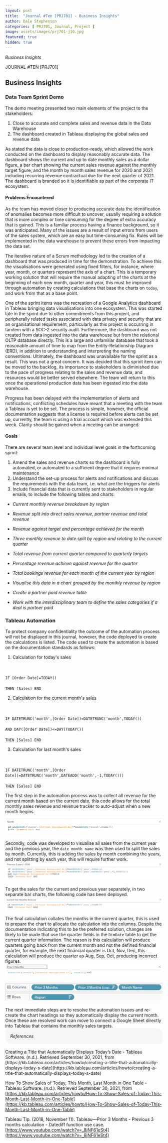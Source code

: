 ```yaml
---
layout: post
title:  "Journal #Ten [PRJ701] - Business Insights" 
author: Dale Stephenson
categories: [ PRJ701, Journal, Project ]
image: assets/images/prj701-j10.jpg
featured: true
hidden: true
---
```

<i>Business Insights</i>

JOURNAL #TEN [PRJ701]

<h2>Business Insights</h2>
 
<h3>Data Team Sprint Demo</h3>
 
The demo meeting presented two main elements of the project to the stakeholders:
 
1. Close to accurate and complete sales and revenue data in the Data Warehouse
2. The dashboard created in Tableau displaying the global sales and revenue data
 
As stated the data is close to production-ready, which allowed the work conducted on the dashboard to display reasonably accurate data. The dashboard shows the current and up to date monthly sales as a dollar figure, a bar chart showing the current sales revenue against the monthly target figure, and the month by month sales revenue for 2020 and 2021 including recurring revenue contractual due for the next quarter of 2021. The dashboard is branded so it is identifiable as part of the corporate IT ecosystem.
 
<h4>Problems Encountered</h4>
 
As the team has moved closer to producing accurate data the identification of anomalies becomes more difficult to uncover, usually requiring a solution that is more complex or time consuming for the degree of extra accuracy that is gained. This is a familiar process having a finance background, so it was anticipated. Many of the issues are a result of input errors from users of the sales system, which are an easy but time-consuming fix. Rules will be implemented in the data warehouse to prevent these errors from impacting the data set.
 
The iterative nature of a Scrum methodology led to the creation of a dashboard that was produced in time for the demonstration. To achieve this the visualisations were generated using fixed filters, for instance, where year, month, or quarters represent the axis of a chart. This is a temporary working solution that will require the manual adapting of the charts at the beginning of each new month, quarter and year, this must be improved through automation by creating calculations that base the charts on <code>today</code>, and work from that as a base point.
 
One of the sprint items was the recreation of a Google Analytics dashboard in Tableau bringing data visualisations into one ecosystem. This was started late in the sprint due to other commitments from this project, and peripherally related tasks associated with data privacy and security that are an organisational requirement, particularly as this project is occurring in tandem with a SOC-2 security audit. Furthermore, the dashboard was not created from data ingested into the data warehouse but from the relational OLTP database directly. This is a large and unfamiliar database that took a reasonable amount of time to map from the Entity-Relationship Diagram (ERD), in addition to understanding and interpreting the naming conventions. Ultimately, the dashboard was unavailable for the sprint as a result. This was not a great concern. It was decided that this sprint item can be moved to the backlog, its importance to stakeholders is diminished due to the pace of progress relating to the sales and revenue data, and resources would be better served elsewhere. The team will return to this once the operational production data has been ingested into the data warehouse.
 
Progress has been delayed with the implementation of alerts and notifications, conflicting schedules have meant that a meeting with the team a Tableau is yet to be set. The process is simple, however, the official documentation suggests that a license is required before alerts can be set up, currently, the team is using a trial account which was extended this week. Clarity should be gained when a meeting can be arranged.  
 
<h4>Goals</h4>
 
There are several team level and individual level goals in the forthcoming sprint:
 
1. Amend the sales and revenue charts so the dashboard is fully automated, or automated to a sufficient degree that it requires minimal maintenance
2. Understand the set-up process for alerts and notifications and discuss the requirements with the data team, i.e. what are the triggers for alerts
3. Include financial data that is currently sent to stakeholders in regular emails, to include the following tables and charts:
<p style="margin-left: 10px;">

- <i>Current monthly revenue breakdown by region</i>
- <i>Revenue split into direct sales revenue, partner revenue and total revenue</i>
- <i>Revenue against target and percentage achieved for the month</i>
 
- <i>Three monthly revenue to date split by region and relating to the current quarter</i>
- <i>Total revenue from current quarter compared to quarterly targets</i>
- <i>Percentage revenue achieve against revenue for the quarter</i>

- <i>Total bookings revenue for each month of the current year by region</i>
- <i>Visualise this data in a chart grouped by the monthly revenue by region</i>

- <i>Create a partner paid revenue table</i>
- <i>Work with the interdisciplinary team to define the sales categories if a deal is partner paid</i>
</p> 

<h3>Tableau Automation</h3>
 
To protect company confidentiality the outcome of the automation process will not be displayed in this journal, however, the code deployed to create the calculations is listed. The code used to create the automation is based on the documentation standards as follows:
 
1. Calculation for today's sales
<br>
<code>
IF [Order Date]=TODAY() 
<br>THEN [Sales] END
</code>

2. Calculation for the current month's sales
<br>
<code>
IF DATETRUNC('month',[Order Date])=DATETRUNC('month',TODAY())
<br>AND DAY([Order Date])<=DAY(TODAY())
<br>THEN [Sales] END
</code>

3. Calculation for last month's sales 
<br>
<code>
IF DATETRUNC('month',[Order Date])=DATETRUNC('month',DATEADD('month',-1,TODAY()))
<br>THEN [Sales] END
</code>
 
The first step in the automation process was to collect all revenue for the current month based on the current date, this code allows for the total monthly sales revenue and revenue tracker to auto-adjust when a new month begins.
 
<center><img src="/assets/images/prj-j10-1-TableauCalculations.png" alt="Tableau DATETRUNC Month"></center>
<br> 
Secondly, code was developed to visualise all sales from the current year and the previous year, the <code>date month name</code> was then used to split the sales by month. Currently, this is adding the sales by month combining the years, and not splitting by each year, this will require further work.
 
<center><img src="/assets/images/prj-j10-2-TableauCalculations.png" alt="Tableau DATETRUNC Current & Previous Year"></center>
<br> 
To get the sales for the current and previous year separately, in two separate bar charts, the following code has been deployed.
 
<center><img src="/assets/images/prj-j10-3-TableauCalculations.png" alt="Tableau DATETRUNC Current Year"></center>
<br> 
The final calculation collates the months in the current quarter, this is used to prepare the chart to allocate the calculation into the columns. Despite the documentation indicating this to be the preferred solution, changes are likely to be made that use the quarter fields in the <code>DimDate</code> table to get the current quarter information. The reason is this calculation will produce quarters going back from the current month and not the defined financial quarter, for example, the next financial quarter is Oct, Nov, Dec, this calculation will produce the quarter as Aug, Sep, Oct, producing incorrect figures.
 
<center><img src="/assets/images/prj-j10-4-TableauCalculations.png" alt="Tableau DATEDIFF Months in Current Quarter"></center>
<br>
<center><img src="/assets/images/prj-j10-5-TableauCalculations.png" alt="Tableau Displaying Quarter"></center>
<br>
The next immediate steps are to resolve the automation issues and re-create the chart headings so they automatically display the current month. Once these are resolved work can move to connect a Google Sheet directly into Tableau that contains the monthly sales targets.

<div style="background-color: #f6f6f6; padding: 1rem; border-radius: 10px 20px;"> 
    <i>References</i>
</div>
<br>
Creating a Title that Automatically Displays Today’s Date - Tableau Software. (n.d.). Retrieved September 30, 2021, from [https://kb.tableau.com/articles/howto/creating-a-title-that-automatically-displays-today-s-date](https://kb.tableau.com/articles/howto/creating-a-title-that-automatically-displays-today-s-date)

How To Show Sales of Today, This Month, Last Month in One Table - Tableau Software. (n.d.). Retrieved September 30, 2021, from [https://kb.tableau.com/articles/howto/How-To-Show-Sales-of-Today-This-Month-Last-Month-in-One-Table](https://kb.tableau.com/articles/howto/How-To-Show-Sales-of-Today-This-Month-Last-Month-in-One-Table)

Tableau Tip. (2018, November 11). Tableau—Prior 3 Months - Previous 3 months calculation - Datediff function use case. [https://www.youtube.com/watch?v=_8jNF61eSt4](https://www.youtube.com/watch?v=_8jNF61eSt4)